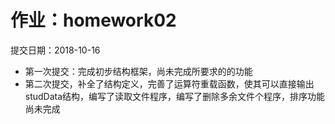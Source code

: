 # 作业：homework02
提交日期：2018-10-16
* 第一次提交：完成初步结构框架，尚未完成所要求的的功能
* 第二次提交，补全了结构定义，完善了运算符重载函数，使其可以直接输出studData结构，编写了读取文件程序，编写了删除多余文件个程序，排序功能尚未完成
